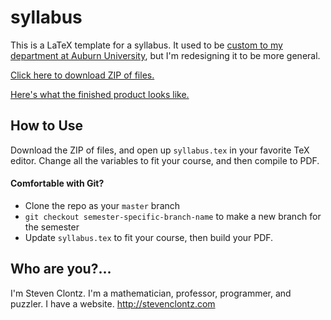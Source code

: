 # syllabus

This is a LaTeX template for a syllabus. It used to be
[custom to my department at Auburn University](https://github.com/StevenClontz/auburn-math-syllabus/),
but I'm redesigning it to be more general.

[Click here to download ZIP of files.](https://github.com/StevenClontz/syllabus/archive/master.zip)

[Here's what the finished product looks like.](https://github.com/StevenClontz/syllabus/blob/master/syllabus.pdf?raw=true)

## How to Use

Download the ZIP of files, and open up `syllabus.tex` in your favorite TeX editor. Change all the variables to fit your course, and then compile to PDF.

#### Comfortable with Git?

* Clone the repo as your `master` branch
* `git checkout semester-specific-branch-name` to make a new branch for
  the semester
* Update `syllabus.tex` to fit your course, then build your PDF.

## Who are you?...

I'm Steven Clontz. I'm a mathematician, professor, programmer, and
puzzler. I have a website. <http://stevenclontz.com>